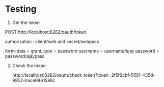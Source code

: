 Testing
==========

1. Get the token

POST
    http://localhost:8282/oauth/token

authorization : client/web and secret/webpass

form-data = 
    grant_type = password
    username = username/ajay
    password = password/ajaypass
    
    
2. Check the token

    http://localhost:8282/oauth/check_token?token=2f5f9cbf-5591-435d-9822-bace9861588c